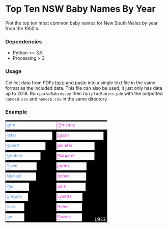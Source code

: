 # Top Ten NSW Baby Names By Year
Plot the top ten most common baby names for New South Wales by year from the 1950's.

### Dependencies
* Python >= 3.5
* Processing > 3

### Usage
Collect data from PDFs [here](https://data.nsw.gov.au/data/dataset/popular-baby-names) and paste into a single text file in the same format as the included data. This file can also be used, it just only has data up to 2018. Run `parseBabies.py` then run `plotBabies.pde` with the outputted `namesB.csv` and `namesG.csv` in the same directory.

### Example
![Example](https://raw.githubusercontent.com/Harrison-Mitchell/Top-Ten-NSW-Baby-Names-By-Year/master/example.gif "Example")
